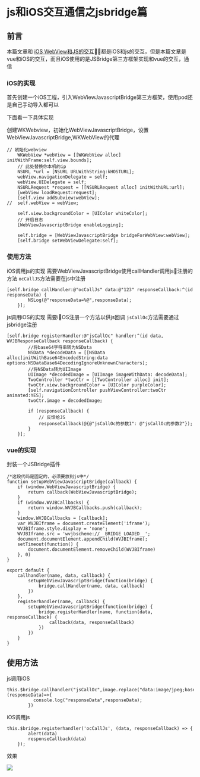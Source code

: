 # js和iOS交互通信之jsbridge篇

## 前言

本篇文章和
[iOS WebView和JS的交互](https://www.jianshu.com/p/3fea43b882eb)都是iOS和js的交互，但是本篇文章是vue和iOS的交互，而且iOS使用的是JSBridge第三方框架实现和vue的交互，通信

### iOS的实现

首先创建一个iOS工程，引入WebViewJavascriptBridge第三方框架，使用pod还是自己手动导入都可以


下面看一下具体实现

创建WKWebview，初始化WebViewJavascriptBridge，设置WebViewJavascriptBridge,WKWebView的代理

```
// 初始化webview
	WKWebView *webView = [[WKWebView alloc] initWithFrame:self.view.bounds];
	// 此处替换你本机的ip
	NSURL *url = [NSURL URLWithString:kHOSTURL];
	webView.navigationDelegate = self;
	webView.UIDelegate = self;
	NSURLRequest *request = [[NSURLRequest alloc] initWithURL:url];
	[webView loadRequest:request];
	[self.view addSubview:webView];
//	self.webView = webView;
	
	self.view.backgroundColor = [UIColor whiteColor];
	// 开启日志
	[WebViewJavascriptBridge enableLogging];
	
	self.bridge = [WebViewJavascriptBridge bridgeForWebView:webView];
	[self.bridge setWebViewDelegate:self];
```

### 使用方法
iOS调用js的实现
需要WebViewJavascriptBridge使用callHandler调用js注册的方法
`ocCallJS`方法需要在js中注册
```
[self.bridge callHandler:@"ocCallJs" data:@"123" responseCallback:^(id responseData) {
		NSLog(@"responseData=%@",responseData);
	}];

```

js调用iOS的实现
需要iOS注册一个方法以供js回调
`jsCallOc`方法需要通过jsbridge注册
```
[self.bridge registerHandler:@"jsCallOc" handler:^(id data, WVJBResponseCallback responseCallback) {
		//将base64字符串转为NSData
		NSData *decodeData = [[NSData alloc]initWithBase64EncodedString:data options:NSDataBase64DecodingIgnoreUnknownCharacters];
		//将NSData转为UIImage
		UIImage *decodedImage = [UIImage imageWithData: decodeData];
		TwoController *twoCtr = [[TwoController alloc] init];
		twoCtr.view.backgroundColor = [UIColor purpleColor];
		[self.navigationController pushViewController:twoCtr animated:YES];
		twoCtr.image = decodedImage;
		
		if (responseCallback) {
			// 反馈给JS
			responseCallback(@{@"jsCallOc的参数1": @"jsCallOc的参数2"});
		}
	}];
```
### vue的实现

封装一个JSBridge插件

```
/*这段代码是固定的，必须要放到js中*/
function setupWebViewJavascriptBridge(callback) {
    if (window.WebViewJavascriptBridge) {
        return callback(WebViewJavascriptBridge);
    }
    if (window.WVJBCallbacks) {
        return window.WVJBCallbacks.push(callback);
    }
    window.WVJBCallbacks = [callback];
    var WVJBIframe = document.createElement('iframe');
    WVJBIframe.style.display = 'none';
    WVJBIframe.src = 'wvjbscheme://__BRIDGE_LOADED__';
    document.documentElement.appendChild(WVJBIframe);
    setTimeout(function() {
        document.documentElement.removeChild(WVJBIframe)
    }, 0)
}

export default {
    callhandler(name, data, callback) {
        setupWebViewJavascriptBridge(function(bridge) {
            bridge.callHandler(name, data, callback)
        })
    },
    registerhandler(name, callback) {
        setupWebViewJavascriptBridge(function(bridge) {
            bridge.registerHandler(name, function(data, responseCallback) {
                callback(data, responseCallback)
            })
        })
    }
}
```

## 使用方法

js调用iOS

```
this.$bridge.callhandler("jsCallOc",image.replace("data:image/jpeg;base64,",""),(responseData)=>{
          console.log("responseData",responseData);
        })
```

iOS调用js

```
this.$bridge.registerhandler('ocCallJs', (data, responseCallback) => {
        alert(data)
        responseCallback(data)
    });
```

效果

![](http://upload-images.jianshu.io/upload_images/2152694-fa5fe528e4ba1382.gif?imageMogr2/auto-orient/strip)
